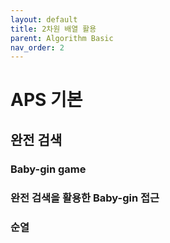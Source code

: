 ```yaml
---
layout: default
title: 2차원 배열 활용
parent: Algorithm Basic
nav_order: 2
---
```


# APS 기본

## 완전 검색


### Baby-gin game


### 완전 검색을 활용한 Baby-gin 접근


### 순열